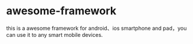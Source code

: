 awesome-framework
=================

this is a awesome framework for android、ios smartphone and pad，you can use it to any smart mobile devices.
